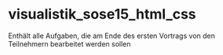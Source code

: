 # visualistik_sose15_html_css
Enthält alle Aufgaben, die am Ende des ersten Vortrags von den Teilnehmern bearbeitet werden sollen
